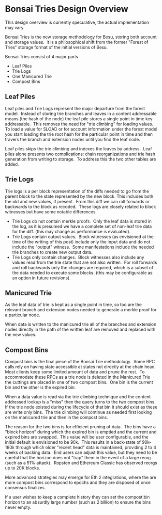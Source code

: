 # Bonsai Tries Design Overview

This design overview is currently speculative, the actual implementation may vary.

Bonsai Tries is the new storage methodology for Besu, storing both account and storage values.  It is a philosophical shift from the former "Forest of Tries" storage format of the initial versions of Besu.

Bonsai Tries consist of 4 major parts

- Leaf Piles
- Trie Logs
- One Manicured Trie
- Compost Bins

## Leaf Piles

Leaf piles and Trie Logs represent the major departure from the forest model.  Instead of storing trie branches and leaves in a content addressable means (the hash of the node) the leaf pile stores a single point in time key addressable.  This removes the need for "trie climbing" for loading values.  To load a value for SLOAD or for account information under the forest model you start loading the trie root hash for the particular point in time and then travers the branch and extension nodes until you find the leaf node. 

Leaf piles skips the trie climbing and indexes the leaves by address.  Leaf piles alone presents two complications: chain reorganizations and trie hash generation from writing to storage.  To address this the two other tables are added.

## Trie Logs

Trie logs is a per block representation of the diffs needed to go from the parent block to the state represented by the new block. This includes both the old and new values, if present.  From this diff we can roll forwards or backwards to the block as recoded.  These logs are closely related to block witnesses but have some notable differences

- Trie Logs do not contain merkle proofs.  Only the leaf data is stored in the log, as it is presumed we have a complete set of non-leaf trie data for the diff. (this may change as performance is evaluated).
- Trie Logs contain output values.  Block witnesses (as envisioned at the time of the writing of this post) include only the input data and do not include the "output" witness.  Some manifestations include the needed trie branches to create new output data. 
- Trie Logs only contain changes.  Block witnesses also include any values read from the trie state that are not also written.  For roll forwards and roll backwards only the changes are required, which is a subset of the data needed to execute some blocks. (this may be configurable as an option in future revisions).

## Manicured Trie

As the leaf data of trie is kept as a single point in time, so too are the relevant branch and extension nodes needed to generate a merkle proof for a particular node.

When data is written to the manicured trie all of the branches and extension nodes directly in the path of the written leaf are removed and replaced with the new values.

## Compost Bins 

Compost bins is the final piece of the Bonsai Trie methodology.  Some RPC calls rely on having state accessible at states not directly at the chain head.  Most clients keep some limited amount of data and prune the rest.  To accommodate these RPCs as a trie node is deleted in the Manicured Trie the cuttings are placed in one of two compost bins.  One bin is the current bin and the other is the expired bin. 

When a data value is read via the trie climbing technique and the content addressed lookup is a "miss" then the query turns to the two compost bins.  If the trie node existed during the lifecycle of that bin it should exist as these are write only bins.  The trie climbing will continue as needed first looking on the manicured trie and then in the compost bins.

The reason for the two bins is for efficient pruning of data.  The bins have a "block horizon" during which the expired bin is emptied and the current and expired bins are swapped.  This value will be user configurable, and the initial default is envisioned to be 90k.  This results in a back-state of 90k-180k through which older "recent head" data is maintained, providing 2 to 4 weeks of backing data.  End users can adjust this value, but they need to be careful that the horizon does not "trap" them in the event of a large reorg (such as a 51% attack).  Ropsten and Ethereum Classic has observed reorgs up to 20K blocks.

More advanced strategies may emerge for Eth 2 integrations, where the are more compost bins correspond to epochs and they are disposed of once consensus finalizes.

If a user wishes to keep a complete history they can set the compost bin horizon to an absurdly large number (such as 2 billion) to ensure the bins never empty.